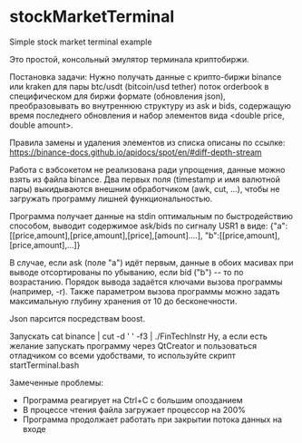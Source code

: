 # stockMarketTerminal
Simple stock market terminal example

Это простой, консольный эмулятор терминала криптобиржи.

Постановка задачи:
Нужно получать данные с крипто-биржи binance или kraken для пары btc/usdt (bitcoin/usd tether)
поток orderbook в специфическом для биржи формате (обновления json),
преобразовывать во внутреннюю структуру из ask и bids, содержащую время
последнего обновления и набор элементов вида <double price, double amount>.

Правила замены и удаления элементов из списка описаны по ссылке:
https://binance-docs.github.io/apidocs/spot/en/#diff-depth-stream

Работа с вэбсокетом не реализована ради упрощения, данные можно взять из
файла binance. Два первых поля (timestamp и имя валютной пары) выкидываются
внешним обработчиком (awk, cut, ...), чтобы не загружать программу лишней функциональностью.

Программа получает данные на stdin оптимальным по быстродействию способом,
выводит содержимое ask/bids по сигналу USR1 в виде:
{"a": [[price,amount],[price,amount],[price],[amount]....], "b":[[price,amount],[price,amount],...]}
 
В случае, если ask (поле "a") идёт первым, данные в обоих масивах при выводе отсортированы по убыванию,
если bid ("b") -- то по возрастанию. Порядок вывода задаётся ключами вызова программы (например, -r).
Также параметром вызова программы можно задать максимальную глубину хранения от 10 до бесконечности.

Json парсится посредствам boost.

Запускать cat binance | cut -d ' ' -f3 | ./FinTechInstr
Ну, а если есть желание запускать программу через QtCreator и пользоваться отладчиком со всеми
удобствами, то используйте скрипт startTerminal.bash

Замеченные проблемы:
- Программа реагирует на Ctrl+C с большим опозданием
- В процессе чтения файла загружает процессор на 200%
- Программа продолжает работать при закрытии потока данных на входе

